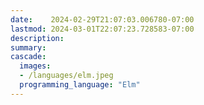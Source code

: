 ```yaml
---
date:    2024-02-29T21:07:03.006780-07:00
lastmod: 2024-03-01T22:07:23.728583-07:00
description: 
summary:     
cascade:
  images:
  - /languages/elm.jpeg
  programming_language: "Elm"
---
```


